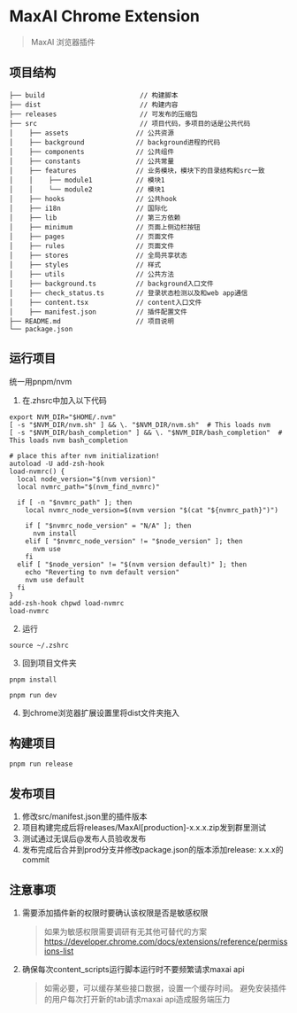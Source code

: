 # MaxAI Chrome Extension
> MaxAI 浏览器插件

## 项目结构

```
├── build                        // 构建脚本
├── dist                         // 构建内容
├── releases                     // 可发布的压缩包
├── src                          // 项目代码，多项目的话是公共代码
│    ├── assets                 // 公共资源
│    ├── background             // background进程的代码 
│    ├── components             // 公共组件
│    ├── constants              // 公共常量
│    ├── features               // 业务模块，模块下的目录结构和src一致
│    │    ├── module1           // 模块1
│    │    └── module2           // 模块1 
│    ├── hooks                  // 公共hook
│    ├── i18n                   // 国际化
│    ├── lib                    // 第三方依赖
│    ├── minimum                // 页面上侧边栏按钮
│    ├── pages                  // 页面文件
│    ├── rules                  // 页面文件
│    ├── stores                 // 全局共享状态
│    ├── styles                 // 样式
│    ├── utils                  // 公共方法
│    ├── background.ts          // background入口文件
│    ├── check_status.ts        // 登录状态检测以及和web app通信
│    ├── content.tsx            // content入口文件
│    ├── manifest.json          // 插件配置文件
├── README.md                   // 项目说明
└── package.json
```

## 运行项目

统一用pnpm/nvm

1. 在.zhsrc中加入以下代码
```shell
export NVM_DIR="$HOME/.nvm"
[ -s "$NVM_DIR/nvm.sh" ] && \. "$NVM_DIR/nvm.sh"  # This loads nvm
[ -s "$NVM_DIR/bash_completion" ] && \. "$NVM_DIR/bash_completion"  # This loads nvm bash_completion

# place this after nvm initialization!
autoload -U add-zsh-hook
load-nvmrc() {
  local node_version="$(nvm version)"
  local nvmrc_path="$(nvm_find_nvmrc)"

  if [ -n "$nvmrc_path" ]; then
    local nvmrc_node_version=$(nvm version "$(cat "${nvmrc_path}")")

    if [ "$nvmrc_node_version" = "N/A" ]; then
      nvm install
    elif [ "$nvmrc_node_version" != "$node_version" ]; then
      nvm use
    fi
  elif [ "$node_version" != "$(nvm version default)" ]; then
    echo "Reverting to nvm default version"
    nvm use default
  fi
}
add-zsh-hook chpwd load-nvmrc
load-nvmrc
```

2. 运行
```shell
source ~/.zshrc
```

3. 回到项目文件夹
```shell
pnpm install
```
```shell
pnpm run dev
```

4. 到chrome浏览器扩展设置里将dist文件夹拖入

## 构建项目

```shell
pnpm run release
```

## 发布项目

1. 修改src/manifest.json里的插件版本
2. 项目构建完成后将releases/MaxAI[production]-x.x.x.zip发到群里测试
3. 测试通过无误后@发布人员验收发布
4. 发布完成后合并到prod分支并修改package.json的版本添加release: x.x.x的commit

## 注意事项

1. 需要添加插件新的权限时要确认该权限是否是敏感权限
   > 如果为敏感权限需要调研有无其他可替代的方案
   > https://developer.chrome.com/docs/extensions/reference/permissions-list
2. 确保每次content_scripts运行脚本运行时不要频繁请求maxai api
   > 如需必要，可以缓存某些接口数据，设置一个缓存时间。
   > 避免安装插件的用户每次打开新的tab请求maxai api造成服务端压力
